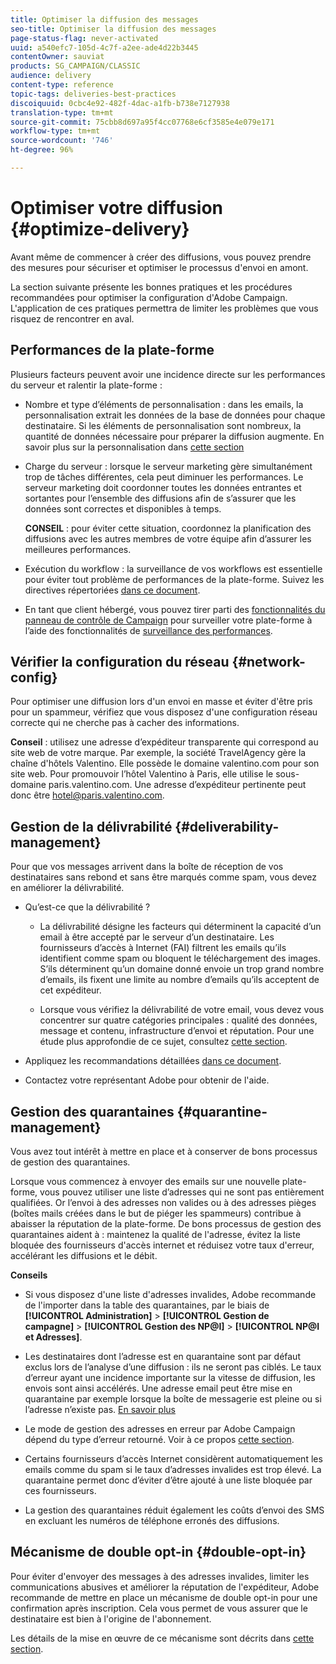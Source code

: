 ```yaml
---
title: Optimiser la diffusion des messages
seo-title: Optimiser la diffusion des messages
page-status-flag: never-activated
uuid: a540efc7-105d-4c7f-a2ee-ade4d22b3445
contentOwner: sauviat
products: SG_CAMPAIGN/CLASSIC
audience: delivery
content-type: reference
topic-tags: deliveries-best-practices
discoiquuid: 0cbc4e92-482f-4dac-a1fb-b738e7127938
translation-type: tm+mt
source-git-commit: 75cbb8d697a95f4cc07768e6cf3585e4e079e171
workflow-type: tm+mt
source-wordcount: '746'
ht-degree: 96%

---
```



# Optimiser votre diffusion {#optimize-delivery}

Avant même de commencer à créer des diffusions, vous pouvez prendre des mesures pour sécuriser et optimiser le processus d&#39;envoi en amont.

La section suivante présente les bonnes pratiques et les procédures recommandées pour optimiser la configuration d&#39;Adobe Campaign. L&#39;application de ces pratiques permettra de limiter les problèmes que vous risquez de rencontrer en aval.

## Performances de la plate-forme

Plusieurs facteurs peuvent avoir une incidence directe sur les performances du serveur et ralentir la plate-forme :

* Nombre et type d’éléments de personnalisation : dans les emails, la personnalisation extrait les données de la base de données pour chaque destinataire. Si les éléments de personnalisation sont nombreux, la quantité de données nécessaire pour préparer la diffusion augmente.  En savoir plus sur la personnalisation dans [cette section](../../delivery/using/about-personalization.md)

* Charge du serveur : lorsque le serveur marketing gère simultanément trop de tâches différentes, cela peut diminuer les performances. Le serveur marketing doit coordonner toutes les données entrantes et sortantes pour l’ensemble des diffusions afin de s’assurer que les données sont correctes et disponibles à temps.

   **CONSEIL** : pour éviter cette situation, coordonnez la planification des diffusions avec les autres membres de votre équipe afin d’assurer les meilleures performances.

* Exécution du workflow : la surveillance de vos workflows est essentielle pour éviter tout problème de performances de la plate-forme. Suivez les directives répertoriées [dans ce document](../../workflow/using/workflow-best-practices.md#execution-and-performance).

* En tant que client hébergé, vous pouvez tirer parti des [fonctionnalités du panneau de contrôle de Campaign](https://docs.adobe.com/content/help/fr-FR/control-panel/using/discover-control-panel/key-features.html) pour surveiller votre plate-forme à l’aide des fonctionnalités de [surveillance des performances](https://docs.adobe.com/content/help/fr-FR/control-panel/using/performance-monitoring/about-performance-monitoring.html).

## Vérifier la configuration du réseau {#network-config}

Pour optimiser une diffusion lors d&#39;un envoi en masse et éviter d&#39;être pris pour un spammeur, vérifiez que vous disposez d&#39;une configuration réseau correcte qui ne cherche pas à cacher des informations.

**Conseil** : utilisez une adresse d’expéditeur transparente qui correspond au site web de votre marque. Par exemple, la société TravelAgency gère la chaîne d&#39;hôtels Valentino. Elle possède le domaine valentino.com pour son site web. Pour promouvoir l’hôtel Valentino à Paris, elle utilise le sous-domaine paris.valentino.com. Une adresse d’expéditeur pertinente peut donc être hotel@paris.valentino.com.

## Gestion de la délivrabilité {#deliverability-management}

Pour que vos messages arrivent dans la boîte de réception de vos destinataires sans rebond et sans être marqués comme spam, vous devez en améliorer la délivrabilité.

* Qu’est-ce que la délivrabilité ?

   * La délivrabilité désigne les facteurs qui déterminent la capacité d’un email à être accepté par le serveur d’un destinataire. Les fournisseurs d’accès à Internet (FAI) filtrent les emails qu’ils identifient comme spam ou bloquent le téléchargement des images. S’ils déterminent qu’un domaine donné envoie un trop grand nombre d’emails, ils fixent une limite au nombre d’emails qu’ils acceptent de cet expéditeur.

   * Lorsque vous vérifiez la délivrabilité de votre email, vous devez vous concentrer sur quatre catégories principales : qualité des données, message et contenu, infrastructure d’envoi et réputation. Pour une étude plus approfondie de ce sujet, consultez [cette section](../../delivery/using/about-deliverability.md).

* Appliquez les recommandations détaillées [dans ce document](../../delivery/using/deliverability-key-points.md).

* Contactez votre représentant Adobe pour obtenir de l&#39;aide.

## Gestion des quarantaines {#quarantine-management}

Vous avez tout intérêt à mettre en place et à conserver de bons processus de gestion des quarantaines.

Lorsque vous commencez à envoyer des emails sur une nouvelle plate-forme, vous pouvez utiliser une liste d’adresses qui ne sont pas entièrement qualifiées. Or l’envoi à des adresses non valides ou à des adresses pièges (boîtes mails créées dans le but de piéger les spammeurs) contribue à abaisser la réputation de la plate-forme. De bons processus de gestion des quarantaines aident à : maintenez la qualité de l&#39;adresse, évitez la liste bloquée des fournisseurs d&#39;accès internet et réduisez votre taux d&#39;erreur, accélérant les diffusions et le débit.

**Conseils**

* Si vous disposez d&#39;une liste d&#39;adresses invalides, Adobe recommande de l&#39;importer dans la table des quarantaines, par le biais de **[!UICONTROL Administration]** > **[!UICONTROL Gestion de campagne]** > **[!UICONTROL Gestion des NP@I]** > **[!UICONTROL NP@I et Adresses]**.

* Les destinataires dont l’adresse est en quarantaine sont par défaut exclus lors de l’analyse d’une diffusion : ils ne seront pas ciblés. Le taux d’erreur ayant une incidence importante sur la vitesse de diffusion, les envois sont ainsi accélérés. Une adresse email peut être mise en quarantaine par exemple lorsque la boîte de messagerie est pleine ou si l’adresse n’existe pas. [En savoir plus](#identifying-quarantined-addresses-for-a-delivery)

* Le mode de gestion des adresses en erreur par Adobe Campaign dépend du type d’erreur retourné. Voir à ce propos [cette section](../../delivery/using/understanding-quarantine-management.md).


* Certains fournisseurs d’accès Internet considèrent automatiquement les emails comme du spam si le taux d’adresses invalides est trop élevé. La quarantaine permet donc d’éviter d’être ajouté à une liste bloquée par ces fournisseurs.

* La gestion des quarantaines réduit également les coûts d’envoi des SMS en excluant les numéros de téléphone erronés des diffusions.

## Mécanisme de double opt-in {#double-opt-in}

Pour éviter d&#39;envoyer des messages à des adresses invalides, limiter les communications abusives et améliorer la réputation de l&#39;expéditeur, Adobe recommande de mettre en place un mécanisme de double opt-in pour une confirmation après inscription. Cela vous permet de vous assurer que le destinataire est bien à l&#39;origine de l&#39;abonnement.

Les détails de la mise en œuvre de ce mécanisme sont décrits dans [cette section](../../web/using/use-cases--web-forms.md).

